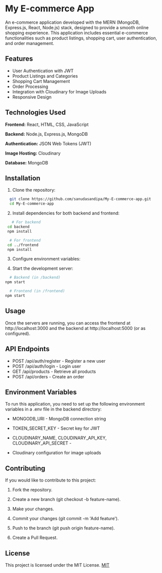 
# My E-commerce App

An e-commerce application developed with the MERN (MongoDB, Express.js, React, Node.js) stack, designed to provide a smooth online shopping experience. This application includes essential e-commerce functionalities such as product listings, shopping cart, user authentication, and order management.

## Features

- User Authentication with JWT
- Product Listings and Categories
- Shopping Cart Management
- Order Processing
- Integration with Cloudinary for Image Uploads
- Responsive Design


## Technologies Used

**Frontend:** React, HTML, CSS, JavaScript

**Backend:** Node.js, Express.js, MongoDB

**Authentication:** JSON Web Tokens (JWT)

**Image Hosting:** Cloudinary

**Database:** MongoDB

## Installation

1. Clone the repository:

```bash
  git clone https://github.com/sanudasandipa/My-E-commerce-app.git
  cd My-E-commerce-app

```
    

2. Install dependencies for both backend and frontend:

```bash
   # For backend
 cd backend
 npm install

  # For frontend
 cd ../frontend
 npm install

```    

3. Configure environment variables:

4. Start the development server:

```bash
  # Backend (in /backend)
npm start

  # Frontend (in /frontend)
npm start


```  
## Usage

Once the servers are running, you can access the frontend at http://localhost:3000 and the backend at http://localhost:5000 (or as configured).
## API Endpoints

- POST /api/auth/register - Register a new user
- POST /api/auth/login - Login user
- GET /api/products - Retrieve all products
- POST /api/orders - Create an order
## Environment Variables

To run this application, you need to set up the following environment variables in a .env file in the backend directory:

- MONGODB_URI - MongoDB connection string

- TOKEN_SECRET_KEY - Secret key for JWT

- CLOUDINARY_NAME, CLOUDINARY_API_KEY, CLOUDINARY_API_SECRET -    

- Cloudinary configuration for image uploads
## Contributing

If you would like to contribute to this project:

1. Fork the repository.

2. Create a new branch (git checkout -b feature-name).

3. Make your changes.

4. Commit your changes (git commit -m 'Add feature').

5. Push to the branch (git push origin feature-name).

6. Create a Pull Request.
## License
This project is licensed under the MIT License.
[MIT](https://choosealicense.com/licenses/mit/)

